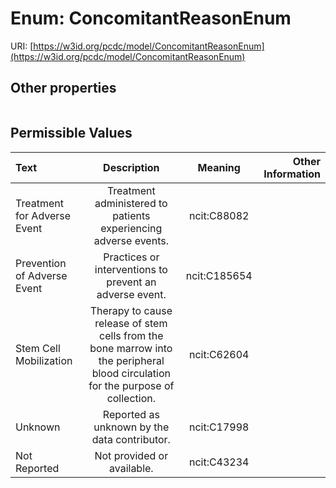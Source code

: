 
# Enum: ConcomitantReasonEnum




URI: [https://w3id.org/pcdc/model/ConcomitantReasonEnum](https://w3id.org/pcdc/model/ConcomitantReasonEnum)


## Other properties

|  |  |  |
| --- | --- | --- |

## Permissible Values

| Text | Description | Meaning | Other Information |
| :--- | :---: | :---: | ---: |
| Treatment for Adverse Event | Treatment administered to patients experiencing adverse events. | ncit:C88082 |  |
| Prevention of Adverse Event | Practices or interventions to prevent an adverse event. | ncit:C185654 |  |
| Stem Cell Mobilization | Therapy to cause release of stem cells from the bone marrow into the peripheral blood circulation for the purpose of collection. | ncit:C62604 |  |
| Unknown | Reported as unknown by the data contributor. | ncit:C17998 |  |
| Not Reported | Not provided or available. | ncit:C43234 |  |

